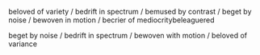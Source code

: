 beloved of variety / bedrift in spectrum / bemused by contrast / beget by noise / bewoven in motion / becrier of mediocritybeleaguered

beget by noise / bedrift in spectrum / bewoven with motion / beloved of variance